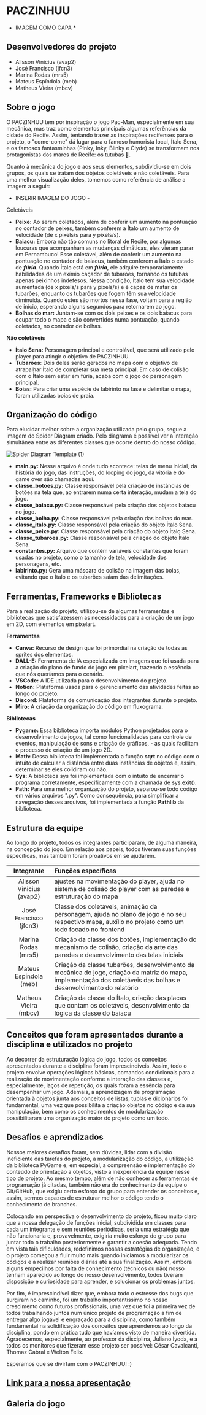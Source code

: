# PACZINHUU
* IMAGEM COMO CAPA *

## Desenvolvedores do projeto
- Alisson Vinicius (avap2)
- José Francisco (jfcn3)
- Marina Rodas (mrs5)
- Mateus Espíndola (meb)
- Matheus Vieira (mbcv)

## Sobre o jogo
  
O PACZINHUU tem por inspiração o jogo Pac-Man, especialmente em sua mecânica, mas traz como elementos principais algumas referências da cidade do Recife. Assim, tentando trazer as inspirações recifenses para o projeto, o "come-come" dá lugar para o famoso humorista local, Ítalo Sena, e os famosos fantasminhas (Pinky, Inky, Blinky e Clyde) se transformam nos protagonistas dos mares de Recife: os tutubas 🦈.

Quanto à mecânica do jogo e aos seus elementos, subdividiu-se em dois grupos, os quais se tratam dos objetos coletáveis e não coletáveis. Para uma melhor visualização deles, tomemos como referência de análise a imagem a seguir: 

- INSERIR IMAGEM DO JOGO - 

Coletáveis
- **Peixe:** Ao serem coletados, além de conferir um aumento na pontuação no contador de peixes, também conferem a Ítalo um aumento de velocidade (de x pixels/s para y pixels/s).
- **Baiacu:** Embora não tão comuns no litoral de Recife, por algumas loucuras que acompanham as mudanças climáticas, eles vieram parar em Pernambuco! Esse coletável, além de conferir um aumento na pontuação no contador de baiacus, também conferem a Ítalo o estado de _**fúria**_. Quando Ítalo está em _**fúria**_, ele adquire temporariamente habilidades de um exímio caçador de tubarões, tornando os tutubas apenas peixinhos indefesos. Nessa condição, Ítalo tem sua velocidade aumentada (de x pixels/s para y pixels/s) e é capaz de matar os tubarões, enquanto os tubarões que fogem têm sua velocidade diminuída. Quando estes são mortos nessa fase, voltam para a região de início, esperando alguns segundos para retornarem ao jogo.
- **Bolhas do mar:** Juntam-se com os dois peixes e os dois baiacus para ocupar todo o mapa e são convertidos numa pontuação, quando coletados, no contador de bolhas.

**Não coletáveis**
- **Ítalo Sena:** Personagem principal e controlável, que será utilizado pelo player para atingir o objetivo de PACZINHUU.
- **Tubarões**: Dois deles serão gerados no mapa com o objetivo de atrapalhar Ítalo de completar sua meta principal. Em caso de colisão com o Ítalo sem estar em fúria, acaba com o jogo do personagem principal.
- **Boias:** Para criar uma espécie de labirinto na fase e delimitar o mapa, foram utilizadas boias de praia. 

## Organização do código 
Para elucidar melhor sobre a organização utilizada pelo grupo, segue a imagem do Spider Diagram criado. Pelo diagrama é possível ver a interação simultânea entre as diferentes classes que ocorre dentro do nosso código. 

![Spider Diagram Template (1)](https://github.com/user-attachments/assets/c5b3d844-6f97-40df-bf71-b1c5a91ed5a9)

- **main.py:** Nesse arquivo é onde tudo acontece: telas de menu inicial, da história do jogo, das instruções, do looping do jogo, da vitória e do game over são chamadas aqui.
- **classe_botoes.py:** Classe responsável pela criação de instâncias de botões na tela que, ao entrarem numa certa interação, mudam a tela do jogo. 
- **classe_baiacu.py:** Classe responsável pela criação dos objetos baiacu no jogo.
- **classe_bolha.py:** Classe responsável pela criação das bolhas do mar.
- **classe_italo.py:** Classe responsável pela criação do objeto Ítalo Sena.
- **classe_peixe.py:** Classe responsável pela criação do objeto Ítalo Sena.
- **classe_tubaroes.py:** Classe responsável pela criação do objeto Ítalo Sena.
- **constantes.py:** Arquivo que contém variáveis constantes que foram usadas no projeto, como o tamanho de tela, velocidade dos personagens, etc.  
- **labirinto.py:** Gera uma máscara de colisão na imagem das boias, evitando que o Ítalo e os tubarões saiam das delimitações.

## Ferramentas, Frameworks e Bibliotecas
Para a realização do projeto, utilizou-se de algumas ferramentas e bibliotecas que satisfazessem as necessidades para a criação de um jogo em 2D, com elementos em pixelart. 

**Ferramentas**
- **Canva:** Recurso de design que foi primordial na criação de todas as sprites dos elementos.
- **DALL-E:** Ferramenta de IA especializada em imagens que foi usada para a criação do plano de fundo do jogo em pixelart, trazendo a essência que nós queríamos para o cenário. 
- **VSCode:** A IDE utilizada para o desenvolvimento do projeto.
- **Notion:** Plataforma usada para o gerenciamento das atividades feitas ao longo do projeto.
- **Discord:** Plataforma de comunicação dos integrantes durante o projeto.
- **Miro:** A criação da organização do código em fluxograma.  

**Bibliotecas**

- **Pygame:** Essa biblioteca importa módulos Python projetados para o desenvolvimento de jogos, tal como funcionalidades para controle de eventos, manipulação de sons e criação de gráficos, - as quais facilitam o processo de criação de um jogo 2D.
- **Math:** Dessa biblioteca foi implementada a função **sqrt** no código com o intuito de calcular a distância entre duas instâncias de objetos e, assim, determinar se eles colidiram ou não. 
- **Sys:** A biblioteca sys foi implementada com o intuito de encerrar o programa corretamente, especificamente com a chamada de sys.exit().
- **Path:** Para uma melhor organização do projeto, separou-se todo código em vários arquivos ".py". Como consequência, para simplificar a navegação desses arquivos, foi implementada a função **Pathlib** da biblioteca. 

## Estrutura da equipe
Ao longo do projeto, todos os integrantes participaram, de alguma maneira, na concepção do jogo. Em relação aos papeis, todos tiveram suas funções específicas, mas também foram proativos em se ajudarem.

| Integrante | Funções específicas |
| :---:        |     :---      | 
| Alisson Vinicius (avap2)   | ajustes na movimentação do player, ajuda no sistema de colisão do player com as paredes e estruturação do mapa     | 
| José Francisco (jfcn3)   | Classe dos coletáveis, animação da personagem, ajuda no plano de jogo e no seu respectivo mapa, auxílio no projeto como um todo focado no frontend    |
| Marina Rodas (mrs5)   | Criação da classe dos botões, implementação do mecanismo de colisão, criação da arte das paredes e desenvolvimento das telas iniciais     |
| Mateus Espíndola (meb)   | Criação da classe tubarões, desenvolvimento da mecânica do jogo, criação da matriz do mapa, implementação dos coletáveis das bolhas e desenvolvimento do relatório  |
| Matheus Vieira (mbcv)   | Criação da classe do Ítalo, criação das placas que contam os coletáveis, desenvolvimento da lógica da classe do baiacu     |


## Conceitos que foram apresentados durante a disciplina e utilizados no projeto
Ao decorrer da estruturação lógica do jogo, todos os conceitos apresentados durante a disciplina foram imprescindíveis. Assim, todo o projeto envolve operações lógicas básicas, comandos condicionais para a realização de movimentação conforme a interação das classes e, especialmente, laços de repetição, os quais foram a essência para desempenhar um jogo. Ademais, a aprendizagem de programação orientada à objetos junta aos conceitos de listas, tuplas e dicionários foi fundamental, uma vez que possibilita a criação objetos no código e da sua manipulação, bem como os conhecimentos de modularização possibilitaram uma organização maior do projeto como um todo. 

## Desafios e aprendizados

Nossos maiores desafios foram, sem dúvidas, lidar com a divisão ineficiente das tarefas do projeto, a modularização do código, a utilização da biblioteca PyGame e, em especial, a compreensão e implementação do conteúdo de orientação a objetos, visto a inexperiência da equipe nesse tipo de projeto. Ao mesmo tempo, além de não conhecer as ferramentas de programação já citadas, também não era do conhecimento da equipe o Git/GitHub, que exigiu certo esforço do grupo para entender os conceitos e, assim, sermos capazes de estruturar melhor o código tendo o conhecimento de branches. 

Colocando em perspectiva o desenvolvimento do projeto, ficou muito claro que a nossa delegação de funções inicial, subdividida em classes para cada um integrante e sem reuniões periódicas, seria uma estratégia que não funcionaria e, provavelmente, exigiria muito esforço do grupo para juntar todo o trabalho posteriormente e garantir a coesão adequada. Tendo em vista tais dificuldades, redefinimos nossas estratégias de organização, e o projeto começou a fluir muito mais quando iniciamos a modularizar os códigos e a realizar reuniões diárias até a sua finalização. Assim, embora alguns empecilhos por falta de conhecimento (técnicos ou não) nosso tenham aparecido ao longo do nosso desenvolvimento, todos tiveram disposição e curiosidade para aprender, e solucionar os problemas juntos.

Por fim, é imprescindível dizer que, embora todo o estresse dos bugs que surgiram no caminho, foi um trabalho importantíssimo no nosso crescimento como futuros profissionais, uma vez que foi a primeira vez de todos trabalhando juntos num único projeto de programação a fim de entregar algo jogável e engraçado para a disciplina, como também fundamental na solidificação dos conceitos que aprendemos ao longo da disciplina, pondo em prática tudo que havíamos visto de maneira divertida. Agradecemos, especialmente, ao professor da disciplina, Juliano Iyoda, e a todos os monitores que fizeram esse projeto ser possível: César Cavalcanti, Thomaz Cabral e Welton Felix.

Esperamos que se divirtam com o PACZINHUU! :)

## [Link para a nossa apresentação]()

## Galeria do jogo








